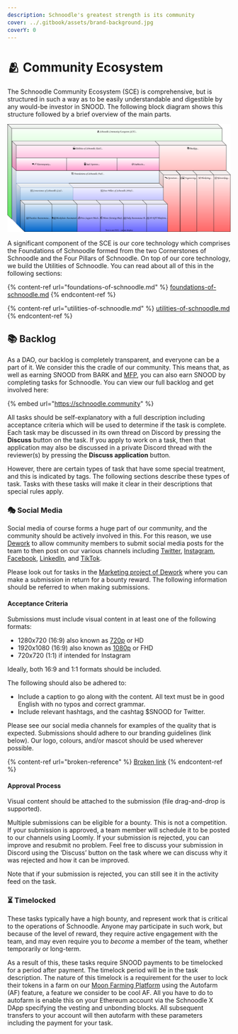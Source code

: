 ```yaml
---
description: Schnoodle's greatest strength is its community
cover: ../.gitbook/assets/brand-background.jpg
coverY: 0
---
```


# 🫂 Community Ecosystem

The Schnoodle Community Ecosystem (SCE) is comprehensive, but is structured in such a way as to be easily understandable and digestible by any would-be investor in SNOOD. The following block diagram shows this structure followed by a brief overview of the main parts.

![The Schnoodle Community Ecosystem structure](../.gitbook/assets/community-ecosystem.svg)

A significant component of the SCE is our core technology which comprises the Foundations of Schnoodle formed from the two Cornerstones of Schnoodle and the Four Pillars of Schnoodle. On top of our core technology, we build the Utilities of Schnoodle. You can read about all of this in the following sections:

{% content-ref url="foundations-of-schnoodle.md" %}
[foundations-of-schnoodle.md](foundations-of-schnoodle.md)
{% endcontent-ref %}

{% content-ref url="utilities-of-schnoodle.md" %}
[utilities-of-schnoodle.md](utilities-of-schnoodle.md)
{% endcontent-ref %}

## 📚 Backlog

As a DAO, our backlog is completely transparent, and everyone can be a part of it. We consider this the cradle of our community. This means that, as well as earning SNOOD from BARK and [MFP](../features/mfp.md), you can also earn SNOOD by completing tasks for Schnoodle. You can view our full backlog and get involved here:

{% embed url="https://schnoodle.community" %}

All tasks should be self-explanatory with a full description including acceptance criteria which will be used to determine if the task is complete. Each task may be discussed in its own thread on Discord by pressing the **Discuss** button on the task. If you apply to work on a task, then that application may also be discussed in a private Discord thread with the reviewer(s) by pressing the **Discuss application** button.

However, there are certain types of task that have some special treatment, and this is indicated by tags. The following sections describe these types of task. Tasks with these tasks will make it clear in their descriptions that special rules apply.

### 🎭 Social Media

Social media of course forms a huge part of our community, and the community should be actively involved in this. For this reason, we use [Dework](https://app.dework.xyz/schnoodle-dao-1) to allow community members to submit social media posts for the team to then post on our various channels including [Twitter](https://twitter.com/SchnoodleDAO), [Instagram](https://instagram.com/schnoodledao), [Facebook](https://www.facebook.com/SchnoodleDAO), [LinkedIn](https://www.linkedin.com/company/schnoodle), and [TikTok](https://www.tiktok.com/@schnoodledao).

Please look out for tasks in the [Marketing project of Dework](https://app.dework.xyz/schnoodle-dao-1/marketing-63) where you can make a submission in return for a bounty reward. The following information should be referred to when making submissions.

#### Acceptance Criteria

Submissions must include visual content in at least one of the following formats:

* 1280x720 (16:9) also known as [720p](https://en.wikipedia.org/wiki/720p) or HD
* 1920x1080 (16:9) also known as [1080p](https://en.wikipedia.org/wiki/1080p) or FHD
* 720x720 (1:1) if intended for Instagram

Ideally, both 16:9 and 1:1 formats should be included.

The following should also be adhered to:

* Include a caption to go along with the content. All text must be in good English with no typos and correct grammar.
* Include relevant hashtags, and the cashtag $SNOOD for Twitter.

Please see our social media channels for examples of the quality that is expected. Submissions should adhere to our branding guidelines (link below). Our logo, colours, and/or mascot should be used wherever possible.

{% content-ref url="broken-reference" %}
[Broken link](broken-reference)
{% endcontent-ref %}

#### Approval Process

Visual content should be attached to the submission (file drag-and-drop is supported).

Multiple submissions can be eligible for a bounty. This is not a competition. If your submission is approved, a team member will schedule it to be posted to our channels using Loomly. If your submission is rejected, you can improve and resubmit no problem. Feel free to discuss your submission in Discord using the ‘Discuss’ button on the task where we can discuss why it was rejected and how it can be improved.

Note that if your submission is rejected, you can still see it in the activity feed on the task.

### ⏳ Timelocked

These tasks typically have a high bounty, and represent work that is critical to the operations of Schnoodle. Anyone may participate in such work, but because of the level of reward, they require active engagement with the team, and may even require you to _become_ a member of the team, whether temporarily or long-term.

As a result of this, these tasks require SNOOD payments to be timelocked for a period after payment. The timelock period will be in the task description. The nature of this timelock is a requirement for the user to lock their tokens in a farm on our [Moon Farming Platform](../features/mfp.md) using the Autofarm (AF) feature, a feature we consider to be cool AF. All you have to do to autofarm is enable this on your Ethereum account via the Schnoodle X DApp specifying the vesting and unbonding blocks. All subsequent transfers to your account will then autofarm with these parameters including the payment for your task.
